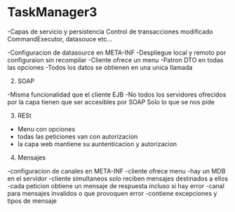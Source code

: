 # TaskManager3





-Capas de servicio y persistencia
  Control de transacciones modificado
  CommandExecutor, datasouce etc...
  
-Configuracion de datasource en META-INF
-Despliegue local y remoto por configuraion sin recompilar
-Cliente ofrece un menu
-Patron DTO en todas las opciones
-Todos los datos se obtienen en una unica llamada


2. SOAP 

  -Misma funcionalidad que el cliente EJB
  -No todos los servidores ofrecidos por la capa tienen que ser accesibles por SOAP 
    Solo lo que se nos pide

3. RESt

 - Menu con opciones
 - todas las peticiones van con autorizacion
 - la capa web mantiene su auntenticacion y autorizacion
      
 
4. Mensajes 

  -configuracion de canales en META-INF
  -cliente ofrece menu
  -hay un MDB en el servidor 
  -cliente simultaneos solo reciben mensajes destinados a ellos
  -cada peticion obtiene un mensaje de respuesta
    incluso si hay error
  -canal para mensajes invalidos o que provoquen error 
  -contiene excepciones y tipos de mensaje
